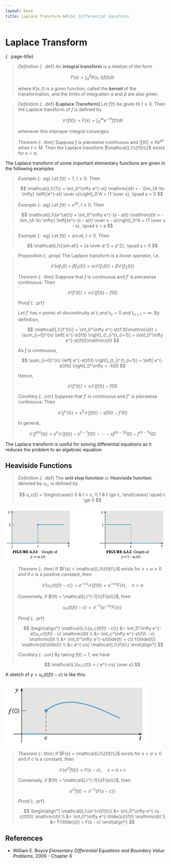 ```yaml
---
layout: base
title: Laplace Transform &#124; Differential Equations
---
```


# Laplace Transform
{: .page-title}

> *Definition.*{: .def}
> An **integral transform** is a relation of the form
>
> $$
  F(s) = \int_\alpha^\beta K(s, t)f(t) \mathrm{d}t
  $$
>
> where $K(s, t)$ is a given function, called the **kernel** of the transformation,
> and the limits of integration $\alpha$ and $\beta$ are also given.

> *Definition.*{: .def}
> **[Laplace Transform]**
> Let $f(t)$ be given fo $t \ge 0$. Then the Laplace transform of $f$ is defined by
>
> $$
  \mathcal{L}\{f(t)\} = F(s) = \int_0^\infty e^{-st}f(t)\mathrm{d}t
  $$
>
> whenever this improper integral converges.

> *Theorem.*{: .thm}
> Suppose $f$ is piecewise continuous and $\vert f(t) \vert \le Ke^{at}$ when $t \ge M$.
> Then the Laplace transform $\mathcal{L}\\{f(t)\\}$ exists for $s > a$.

The Laplace transform of some important elementary functions are given in the following examples

> *Example.*{: .eg}
> Let $f(t) = 1$, $t \ge 0$. Then
>
> $$
  \mathcal{L}\{1\} = \int_0^\infty e^{-st} \mathrm{d}t = - \lim_{A \to \infty} \left[{e^{-st} \over s}\right]_0^A = {1 \over s}, \quad s > 0
  $$

> *Example.*{: .eg}
> Let $f(t) = e^{at}$, $t \ge 0$. Then
>
> $$
  \mathcal{L}\{e^{at}\} = \int_0^\infty e^{-(s - a)t} \mathrm{d}t = - \lim_{A \to \infty} \left[{e^{-(s - a)t} \over s - a}\right]_0^A = {1 \over s - a}, \quad s > a
  $$

> *Example.*{: .eg}
> Let $f(t) = \sin at$, $t \ge 0$. Then
>
> $$
  \mathcal{L}\{\sin at\} = {a \over a^2 + s^2}, \quad s > 0
  $$

> *Proposition.*{: .prop}
> The Laplace transform is a _linear operator_, i.e.
>
> $$
  \mathcal{L}\{\alpha f_1(t) + \beta f_2(t) \} = \alpha \mathcal{L}\{f_1(t)\} + \beta \mathcal{L}\{f_2(t)\}
  $$

> *Theorem.*{: .thm}
> Suppose that $f$ is continuous and $f'$ is piecewise continuous. Then
>
> $$
  \mathcal{L}\{f'(t)\} = s \mathcal{L}\{f(t)\} - f(0)
  $$
>
> *Proof.*{: .prf}
>
> Let $f'$ has $n$ points of discontinuity at $t_i$ and $t_0 = 0$ and $t_{n+1} = \infty$. By definition,
>
> $$
  \mathcal{L}\{f'(t)\} = \int_0^\infty e^{-st}f'(t)\mathrm{d}t = \sum_{i=0}^{n} \left[ e^{-st}f(t) \right]_{t_i}^{t_{i+1}} + s\int_0^\infty e^{-st}f(t)\mathrm{d}t
  $$
>
> As $f$ is continuous,
>
> $$
  \sum_{i=0}^{n} \left[ e^{-st}f(t) \right]_{t_i}^{t_{i+1}} = \left[ e^{-st}f(t) \right]_0^\infty = -f(0)
  $$
>
> Hence,
>
> $$
  \mathcal{L}\{f'(t)\} = s \mathcal{L}\{f(t)\} - f(0)
  $$

> *Corollary.*{: .cor}
> Suppose that $f'$ is continuous and $f''$ is piecewise continuous. Then
>
> $$
  \mathcal{L}\{f''(t)\} = s^2 \mathcal{L}\{f(t)\} - sf(0) - f'(0)
  $$
>
> In general,
>
> $$
  \mathcal{L}\{f^{(n)}(t)\} = s^n \mathcal{L}\{f(t)\} - s^{n-1}f(0) - \cdots - sf^{(n-2)}(0) - f^{(n-1)}(0)
  $$

The Laplace transform is useful for solving differential equations as it reduces the problem to an algebraic equation.

## Heaviside Functions

> *Definition.*{: .def}
> The **unit step function** or **Heaviside function**, denoted by $u_c$, is defined by
>
> $$
  u_c(t) = \begin{cases}
  0 & t < c, \\
  1 & t \ge c,
  \end{cases} \quad c \ge 0
  $$

![Heaviside Function](../images/ode-heaviside-function.png)

> *Theorem.*{: .thm}
> If $F(s) = \mathcal{L}\\{f(t)\\}$ exists for $s > a \ge 0$ and if $c$ is a positive constant, then
>
> $$
  \mathcal{L}\{u_c(t)f(t - c)\} = e^{-cs}\mathcal{L}\{f(t)\} = e^{-cs}F(s), \quad s > a
  $$
>
> Conversely, if $f(t) = \mathcal{L}^{-1}\\{F(s)\\}$, then
>
> $$
  u_c(t)f(t - c) = \mathcal{L}^{-1}\{e^{-cs}F(s)\}
  $$
>
> *Proof.*{: .prf}
>
> $$
  \begin{align*}
  \mathcal{L}\{u_c(t)f(t - c)\} &= \int_0^\infty e^{-st}u_c(t)f(t - c) \mathrm{d}t \\
  &= \int_c^\infty e^{-st}f(t - c) \mathrm{d}t \\
  &= \int_0^\infty e^{-s(\tilde{t} + c)} f(\tilde{t}) \mathrm{d}\tilde{t} \\
  &= e^{-cs} \mathcal{L}\{f(t)\}
  \end{align*}
  $$

> *Corollary.*{: .cor}
> By taking $f(t) = 1$, we have
>
> $$
  \mathcal{L}(u_c(t)) = { e^{-cs} \over s}
  $$

A sketch of $y = u_c(t)f(t - c)$ is like this:

![Heaviside Function for Laplace Transform](../images/ode-heaviside-function-laplace-transform.png)

> *Theorem.*{: .thm}
> If $F(s) = \mathcal{L}\\{f(t)\\}$ exists for $s > a \ge 0$ and if $c$ is a constant, then
>
> $$
  \mathcal{L}\{e^{ct}f(t)\} = F(s - c), \quad s > a + c
  $$
>
> Conversely, if $f(t) = \mathcal{L}^{-1}\\{F(s)\\}$, then
>
> $$
  e^{ct}f(t) = \mathcal{L}^{-1}\{F(s - c)\}
  $$
>
> *Proof.*{: .prf}
>
> $$
  \begin{align*}
  \mathcal{L}\{e^{ct}f(t)\} &= \int_0^\infty e^{-(s-c)t}f(t) \mathrm{d}t \\
  &= \int_0^\infty e^{-\tilde{s}t}f(t) \mathrm{d}t \\
  &= F(\tilde{s}) = F(s - c)
  \end{align*}
  $$

## References

* William E. Boyce _Elementary Differential Equations and Boundary Value Problems_, 2009 - Chapter 6
